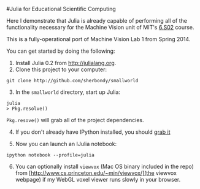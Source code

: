 #Julia for Educational Scientific Computing

Here I demonstrate that Julia is already capable of performing all of the
functionality necessary for the Machine Vision unit of MIT's
[6.S02](http://www.eecs.mit.edu/academics-admissions/academic-information/subject-updates-st-2013/6s02) course.

This is a fully-operational port of Machine Vision Lab 1 from Spring 2014.

You can get started by doing the following:

1. Install Julia 0.2 from http://julialang.org.
2. Clone this project to your computer:

```
git clone http://github.com/sherbondy/smallworld
```

3. In the `smallworld` directory, start up Julia:

```
julia
> Pkg.resolve()
```

`Pkg.resove()` will grab all of the project dependencies.

4. If you don't already have IPython installed, you should [grab it](http://ipython.org/install.html)

5. Now you can launch an IJulia notebook:

```
ipython notebook --profile=julia
```

6. You can optionally install `viewvox` (Mac OS binary included in the repo) from
[http://www.cs.princeton.edu/~min/viewvox/](the viewvox webpage) if my WebGL
voxel viewer runs slowly in your browser.
